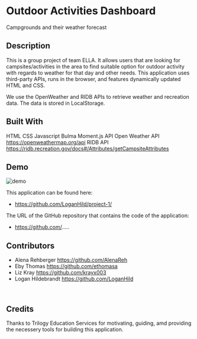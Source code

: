 # Outdoor Activities Dashboard
Campgrounds and their weather forecast 

## Description 
This is a group project of team ELLA. It allows users that are looking for campsites/activities in the area to find suitable option for outdoor activity with regards to weather for that day and other needs. This application uses third-party APIs, runs in the browser, and features dynamically updated HTML and CSS.

We use the OpenWeather and RIDB APIs to retrieve weather and recreation data. The data is stored in LocalStorage.

## Built With
HTML
CSS
Javascript
Bulma 
Moment.js API
Open Weather API <https://openweathermap.org/api>
RIDB API <https://ridb.recreation.gov/docs#/Attributes/getCampsiteAttributes>

## Demo
![demo](assets/images/demo.png)

This application can be found here:
* https://github.com/LoganHild/project-1/

The URL of the GitHub repository that contains the code of the application:
* https://github.com/.....


## Contributors
- Alena Rehberger <https://github.com/AlenaReh>
- Eby Thomas <https://github.com/ethomasa>
- Liz Kray <https://github.com/krayx003>
- Logan Hildebrandt <https://github.com/LoganHild>

​
## Credits
Thanks to Trilogy Education Services for motivating, guiding, amd providing the necessery tools for building this application.


